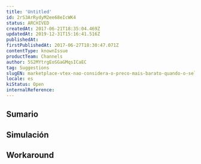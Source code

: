 ```yaml
---
title: 'Untitled'
id: 2rS3ArRydyM2ee68eIcWK4
status: ARCHIVED
createdAt: 2017-06-21T18:35:04.469Z
updatedAt: 2019-12-31T15:16:41.516Z
publishedAt: 
firstPublishedAt: 2017-06-27T18:30:47.071Z
contentType: knownIssue
productTeam: Channels
author: 5S2MYtrgEoSGaGMqsICaEC
tag: Suggestions
slugEN: marketplace-vtex-nao-considera-o-preco-mais-barato-quando-o-seller-tambem
locale: es
kiStatus: Open
internalReference: 
---
```


## Sumario



## Simulación



## Workaround



